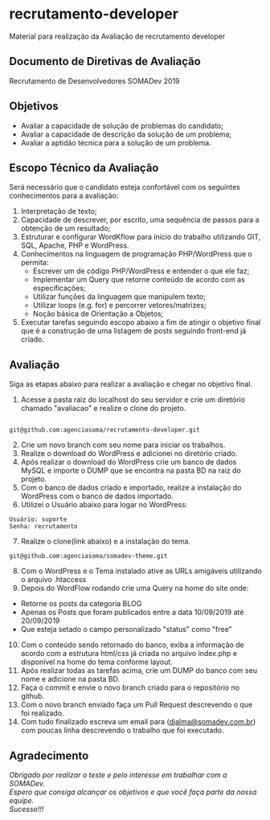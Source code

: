 # recrutamento-developer
Material para realização da Avaliação de recrutamento developer

## Documento de Diretivas de Avaliação
Recrutamento de Desenvolvedores SOMADev 2019

## Objetivos
* Avaliar a capacidade de solução de problemas do candidato;
* Avaliar a capacidade de descrição da solução de um problema;
* Avaliar a aptidão técnica para a solução de um problema.

## Escopo Técnico da Avaliação

Será necessário que o candidato esteja confortável com os seguintes conhecimentos para a avaliação:

1. Interpretação de texto;
2. Capacidade de descrever, por escrito, uma sequência de passos para a obtenção de um resultado;
3. Estruturar e configurar WordKflow para início do trabalho utilizando GIT, SQL, Apache, PHP e WordPress.
4. Conhecimentos na linguagem de programação PHP/WordPress que o permita:
	* Escrever um de código PHP/WordPress e entender o que ele faz;
	* Implementar um Query que retorne conteúdo de acordo com as especificações;
	* Utilizar funções da linguagem que manipulem texto;
	* Utilizar loops (e.g. for) e percorrer vetores/matrizes;
	* Noção básica de Orientação a Objetos;
5. Executar tarefas seguindo escopo abaixo a fim de atingir o objetivo final que é a construção de uma listagem de posts seguindo front-end já criado.

## Avaliação

Siga as etapas abaixo para realizar a avaliação e chegar no objetivo final.

1. Acesse a pasta raiz do localhost do seu servidor e crie um diretório chamado "avaliacao" e realize o clone do projeto.

```

git@github.com:agenciasoma/recrutamento-developer.git

```

2. Crie um novo branch com seu nome para iniciar os trabalhos.
3. Realize o download do WordPress e adicionei no diretório criado.
4. Após realizar o download do WordPress crie um banco de dados MySQL e importe o DUMP que se encontra na pasta BD na raiz do projeto.
5. Com o banco de dados criado e importado, realize a instalação do WordPress com o banco de dados importado.
6. Utilizei o Usuário abaixo para logar no WordPress:
```
Usuário: suporte
Senha: recrutamento
```
7. Realize o clone(link abaixo) e a instalação do tema.
```
git@github.com:agenciasoma/somadev-theme.git
```
8. Com o WordPress e o Tema instalado ative as URLs amigáveis utilizando o arquivo .htaccess
9. Depois do WordFlow rodando crie uma Query na home do site onde:
* Retorne os posts da categoria BLOG
* Apenas os Posts que foram publicados entre a data 10/09/2019 até 20/09/2019
* Que esteja setado o campo personalizado "status" como "free"
10. Com o conteúdo sendo retornado do banco, exiba a informação de acordo com a estrutura html/css já criada no arquivo index.php e disponível na home do tema conforme layout.
11. Após realizar todas as tarefas acima, crie um DUMP do banco com seu nome e adicione na pasta BD.
12. Faça o commit e envie o novo branch criado para o repositório no github.
13. Com o novo branch enviado faça um Pull Request descrevendo o que foi realizado.
14. Com tudo finalizado escreva um email para (djalma@somadev.com.br) com poucas linha descrevendo o trabalho que foi executado.

## Agradecimento

*Obrigado por realizar o teste e pelo interesse em trabalhar com a SOMADev.<br>
Espero que consiga alcançar os objetivos e que você faça parte da nossa equipe.<br>
Sucesso!!!*


